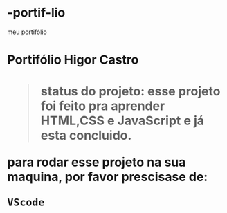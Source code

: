 # -portif-lio
meu portifólio
<h1>Portifólio Higor Castro <h1/>


>status do projeto: esse projeto foi feito pra aprender HTML,CSS e JavaScript e já esta concluido.



para rodar esse projeto na sua maquina, por favor prescisase de:


```
VScode

```
